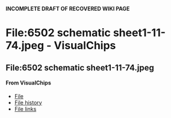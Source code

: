 **INCOMPLETE DRAFT OF RECOVERED WIKI PAGE**

# File:6502 schematic sheet1-11-74.jpeg - VisualChips

## File:6502 schematic sheet1-11-74.jpeg

#### From VisualChips

- [File](#file)
- [File history](#filehistory)
- [File links](#filelinks)

